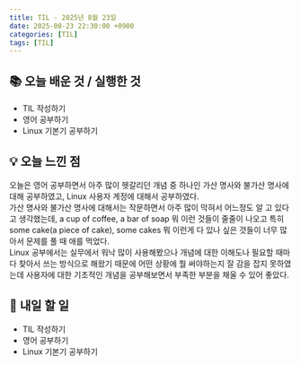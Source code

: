 ```yaml
---
title: TIL - 2025년 8월 23일
date: 2025-08-23 22:30:00 +0900
categories: [TIL]
tags: [TIL]
---
```


## 📚 **오늘 배운 것 / 실행한 것**

- TIL 작성하기
- 영어 공부하기
- Linux 기본기 공부하기

## 💡 **오늘 느낀 점**

오늘은 영어 공부하면서 아주 많이 헷갈리던 개념 중 하나인 가산 명사와 불가산 명사에 대해 공부하였고, Linux 사용자 계정에 대해서 공부하였다.<br>
가산 명사와 불가산 명사에 대해서는 작문하면서 아주 많이 막혀서 어느정도 알 고 있다고 생각했는데, a cup of coffee, a bar of soap 뭐 이런 것들이 줄줄이 나오고 특히 some cake(a piece of cake), some cakes 뭐 이런게 다 있나 싶은 것들이 너무 많아서 문제를 풀 때 애를 먹었다.<br>
Linux 공부에서는 실무에서 워낙 많이 사용해봤으나 개념에 대한 이해도나 필요할 때마다 찾아서 쓰는 방식으로 해왔기 때문에 어떤 상황에 뭘 써야하는지 잘 감을 잡지 못하였는데 사용자에 대한 기초적인 개념을 공부해보면서 부족한 부분을 채울 수 있어 좋았다.

## 🎯 **내일 할 일**

- TIL 작성하기
- 영어 공부하기
- Linux 기본기 공부하기